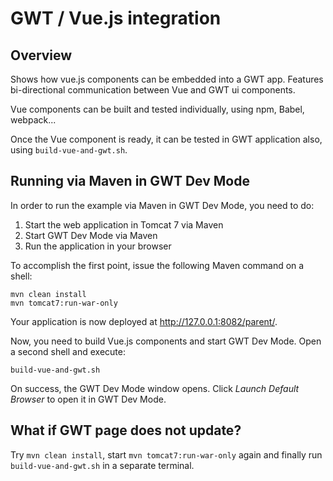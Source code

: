 GWT / Vue.js integration
=================

Overview
--------

Shows how vue.js components can be embedded into a GWT app.
Features bi-directional communication between Vue and GWT ui components.

Vue components can be built and tested individually, using npm, Babel, webpack...

Once the Vue component is ready, it can be tested in GWT application also, using
`build-vue-and-gwt.sh`.

Running via Maven in GWT Dev Mode
---------------------------------

In order to run the example via Maven in GWT Dev Mode, you need to do:

1. Start the web application in Tomcat 7 via Maven
2. Start GWT Dev Mode via Maven
3. Run the application in your browser

To accomplish the first point, issue the following Maven command on a shell:

    mvn clean install
    mvn tomcat7:run-war-only

Your application is now deployed at http://127.0.0.1:8082/parent/.

Now, you need to build Vue.js components and start GWT Dev Mode. Open a second shell and execute:

    build-vue-and-gwt.sh

On success, the GWT Dev Mode window opens. Click *Launch Default Browser* to open it in GWT Dev Mode.

What if GWT page does not update?
---------------------------------
Try `mvn clean install`, start `mvn tomcat7:run-war-only` again and finally run  `build-vue-and-gwt.sh` 
in a separate terminal. 

